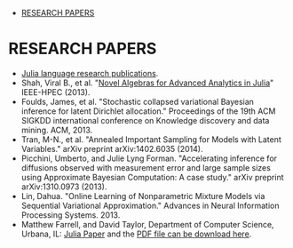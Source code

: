 * [RESEARCH PAPERS](#research-papers)
   
   
# RESEARCH PAPERS
- [Julia language research publications](http://julialang.org/publications/).
- Shah, Viral B., et al. "[Novel Algebras for Advanced Analytics in Julia](http://ieee-hpec.org/2013/index_htm_files/49.pdf)" IEEE-HPEC (2013).
- Foulds, James, et al. "Stochastic collapsed variational Bayesian inference for latent Dirichlet allocation." Proceedings of the 19th ACM SIGKDD international conference on Knowledge discovery and data mining. ACM, 2013.
- Tran, M-N., et al. "Annealed Important Sampling for Models with Latent Variables." arXiv preprint arXiv:1402.6035 (2014).
- Picchini, Umberto, and Julie Lyng Forman. "Accelerating inference for diffusions observed with measurement error and large sample sizes using Approximate Bayesian Computation: A case study." arXiv preprint arXiv:1310.0973 (2013).
- Lin, Dahua. "Online Learning of Nonparametric Mixture Models via Sequential Variational Approximation." Advances in Neural Information Processing Systems. 2013.
- Matthew Farrell, and David Taylor, Department of Computer Science, Urbana, IL: [Julia Paper](http://julia.lifehug.com/gqm/julia_paper.html) and the [PDF file can be download here](julia.lifehug.com/gqm/JuliaFeatureUsage.pdf).
